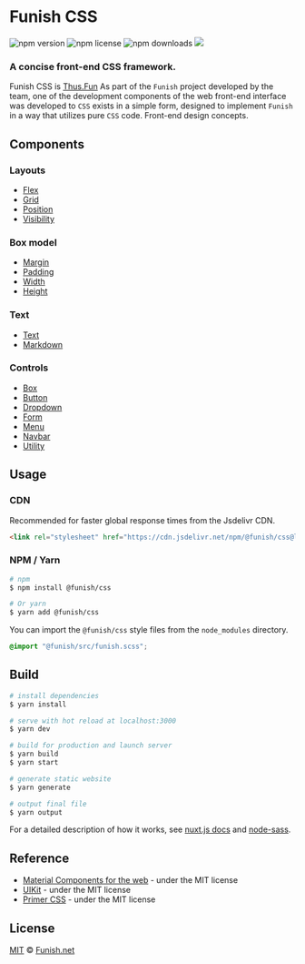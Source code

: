 # Funish CSS

![npm version](https://img.shields.io/npm/v/@funish/css)
![npm license](https://img.shields.io/npm/l/@funish/css)
![npm downloads](https://img.shields.io/npm/dm/@funish/css)
[![](https://data.jsdelivr.com/v1/package/npm/@funish/css/badge)](https://www.jsdelivr.com/package/npm/@funish/css)

### A concise front-end CSS framework.

Funish CSS is [Thus.Fun](https://thus.fun) As part of the `Funish` project developed by the team, one of the development components of the web front-end interface was developed to `CSS` exists in a simple form, designed to implement `Funish` in a way that utilizes pure `CSS` code.  Front-end design concepts.

## Components

### Layouts

* [Flex](/docs/flex.md)
* [Grid](/docs/grid.md)
* [Position](/docs/position.md)
* [Visibility](/docs/visibility.md)

### Box model

* [Margin](/docs/margin.md)
* [Padding](/docs/padding.md)
* [Width](/docs/width.md)
* [Height](/docs/height.md)

### Text

* [Text](/docs/text.md)
* [Markdown](/docs/markdown.md)

### Controls

* [Box](/docs/box.md)
* [Button](/docs/button.md)
* [Dropdown](/docs/dropdown.md)
* [Form](/docs/form.md)
* [Menu](/docs/menu.md)
* [Navbar](/docs/navbar.md)
* [Utility](/docs/utility.md)

## Usage

### CDN

Recommended for faster global response times from the Jsdelivr CDN.

```html
<link rel="stylesheet" href="https://cdn.jsdelivr.net/npm/@funish/css@latest/dist/funish.min.css" />
```

### NPM / Yarn

```bash
# npm
$ npm install @funish/css

# Or yarn
$ yarn add @funish/css
```

You can import the `@funish/css` style files from the `node_modules` directory.

```scss
@import "@funish/src/funish.scss";
```

## Build

```bash
# install dependencies
$ yarn install

# serve with hot reload at localhost:3000
$ yarn dev

# build for production and launch server
$ yarn build
$ yarn start

# generate static website
$ yarn generate

# output final file
$ yarn output
```

For a detailed description of how it works, see [nuxt.js docs](https://nuxtjs.org) and [node-sass](https://github.com/sass/node-sass).

## Reference

* [Material Components for the web](https://github.com/material-components/material-components-web) - under the MIT license
* [UIKit](https://github.com/uikit/uikit) - under the MIT license
* [Primer CSS](https://github.com/primer/css) - under the MIT license

## License

[MIT](LICENSE) &copy; [Funish.net](https://funish.net/)